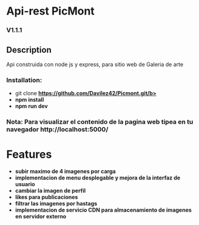 # Api-rest PicMont

### V1.1.1
## Description

Api construida con node js y express, para sitio web de Galeria de arte 

### Installation:
- git clone <b>https://github.com/Davilez42/Picmont.git/b>
- npm install
- npm run dev

### Nota: Para visualizar el contenido de la pagina web tipea en tu navegador <b> http://localhost:5000/</b>

#

# Features 
- subir maximo de 4 imagenes por carga
- implementacion de menu desplegable y mejora de la interfaz de usuario  
- cambiar la imagen de perfil
- likes para publicaciones 
- filtrar las imagenes por hastags
- implementacion de servicio CDN para almacenamiento de imagenes en servidor externo
 
